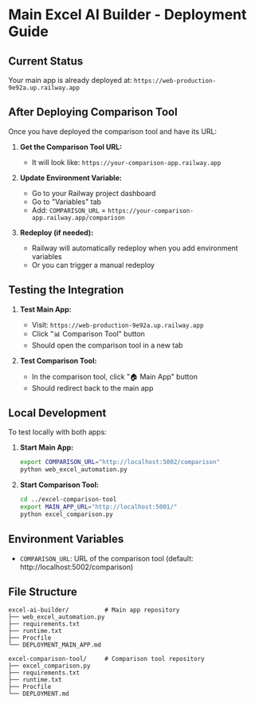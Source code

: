 # Main Excel AI Builder - Deployment Guide

## Current Status

Your main app is already deployed at: `https://web-production-9e92a.up.railway.app`

## After Deploying Comparison Tool

Once you have deployed the comparison tool and have its URL:

1. **Get the Comparison Tool URL:**

   - It will look like: `https://your-comparison-app.railway.app`

2. **Update Environment Variable:**

   - Go to your Railway project dashboard
   - Go to "Variables" tab
   - Add: `COMPARISON_URL` = `https://your-comparison-app.railway.app/comparison`

3. **Redeploy (if needed):**
   - Railway will automatically redeploy when you add environment variables
   - Or you can trigger a manual redeploy

## Testing the Integration

1. **Test Main App:**

   - Visit: `https://web-production-9e92a.up.railway.app`
   - Click "📊 Comparison Tool" button
   - Should open the comparison tool in a new tab

2. **Test Comparison Tool:**
   - In the comparison tool, click "🏠 Main App" button
   - Should redirect back to the main app

## Local Development

To test locally with both apps:

1. **Start Main App:**

   ```bash
   export COMPARISON_URL="http://localhost:5002/comparison"
   python web_excel_automation.py
   ```

2. **Start Comparison Tool:**
   ```bash
   cd ../excel-comparison-tool
   export MAIN_APP_URL="http://localhost:5001/"
   python excel_comparison.py
   ```

## Environment Variables

- `COMPARISON_URL`: URL of the comparison tool (default: http://localhost:5002/comparison)

## File Structure

```
excel-ai-builder/          # Main app repository
├── web_excel_automation.py
├── requirements.txt
├── runtime.txt
├── Procfile
└── DEPLOYMENT_MAIN_APP.md

excel-comparison-tool/     # Comparison tool repository
├── excel_comparison.py
├── requirements.txt
├── runtime.txt
├── Procfile
└── DEPLOYMENT.md
```
